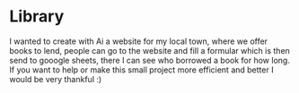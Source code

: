 # Library
I wanted to create with Ai a website for my local town, where we offer books to lend, people can go to the website and fill a formular which is then send to gooogle sheets, there I can see who borrowed a book for how long. If you want to help or make this small project more efficient and better I would be very thankful :)
